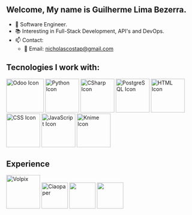## Welcome, My name is Guilherme Lima Bezerra.
- 🏢 Software Engineer.
- 📚 Interesting in Full-Stack Development, API's and DevOps.
- 📫 Contact:
    - 📧 Email: nicholascostap@gmail.com

<link rel="stylesheet" type='text/css' href="https://cdn.jsdelivr.net/gh/devicons/devicon@latest/devicon.min.css"/>

## Tecnologies I work with:
<div name="icons">
    <img height="90rem" width="100rem" alt="Odoo Icon" src="https://upload.wikimedia.org/wikipedia/commons/5/50/Odoo_logo.svg"/>
    <img height="90rem" alt="Python Icon" src="https://cdn.jsdelivr.net/gh/devicons/devicon@latest/icons/python/python-original-wordmark.svg"/>
    <img height="90rem" alt="CSharp Icon" src="https://cdn.jsdelivr.net/gh/devicons/devicon@latest/icons/csharp/csharp-original.svg"/>
    <img height="90rem" alt="PostgreSQL Icon" src="https://cdn.jsdelivr.net/gh/devicons/devicon@latest/icons/postgresql/postgresql-plain-wordmark.svg"/>
    <img height="90rem" alt="HTML Icon" src="https://cdn.jsdelivr.net/gh/devicons/devicon@latest/icons/html5/html5-plain.svg"/>
    <img height="90rem" alt="CSS Icon" src="https://cdn.jsdelivr.net/gh/devicons/devicon@latest/icons/css3/css3-plain-wordmark.svg">
    <img height="90rem" alt="JavaScript Icon" src="https://cdn.jsdelivr.net/gh/devicons/devicon@latest/icons/javascript/javascript-plain.svg">
    <img height="90rem" alt="Knime Icon" src="https://www.knime.com/sites/default/files/2021-07/knime-og-knime-logo.jpg">

  
</div>

## Experience

<div name="experiences">
    <img height="90rem" alt="Volpix" src="https://volpix.com.br/images/logo.png">
    <img height="70rem" alt="Ciaopaper" src="https://cnpj.biz/img/logo_cnpj_biz.png"/>
    <img height="70rem" src="https://ciel-it.com/web/image/website/1/logo/CIEL%20IT?unique=abd32f5"/>
    <img height="70rem" src="https://www.orrprotection.com/hubfs/Logos/orr_logo_white.svg"/>
    

    
</div>
